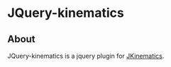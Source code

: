 JQuery-kinematics
=================

## About

JQuery-kinematics is a jquery plugin for [JKinematics](https://github.com/fupelaqu/jkinematics).

